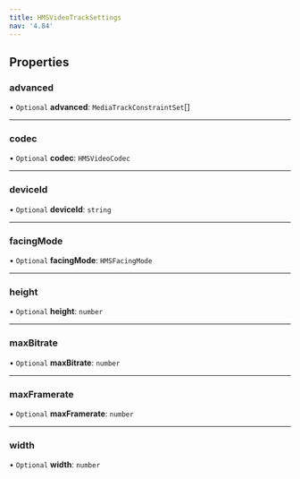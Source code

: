 ```yaml
---
title: HMSVideoTrackSettings
nav: '4.84'
---
```


## Properties

### advanced

• `Optional` **advanced**: `MediaTrackConstraintSet`[]

---

### codec

• `Optional` **codec**: `HMSVideoCodec`

---

### deviceId

• `Optional` **deviceId**: `string`

---

### facingMode

• `Optional` **facingMode**: `HMSFacingMode`

---

### height

• `Optional` **height**: `number`

---

### maxBitrate

• `Optional` **maxBitrate**: `number`

---

### maxFramerate

• `Optional` **maxFramerate**: `number`

---

### width

• `Optional` **width**: `number`
